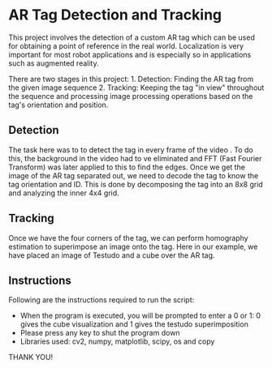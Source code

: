 # AR Tag Detection and Tracking 
<p>This project involves the detection of a custom AR tag which can be used for obtaining a point of reference in the real world. Localization is very important for most robot applications and is especially so in applications such as augmented reality.</p>
There are two stages in this project:
1. Detection: Finding the AR tag from the given image sequence
2. Tracking: Keeping the tag "in view" throughout the sequence and processing image processing operations based on the tag's orientation and position.

## Detection
The task here was to to detect the tag in every frame of the video . To do this, the background in the video had to ve eliminated and FFT (Fast Fourier Transform) was later applied to this to find the edges.
Once we get the image of the AR tag separated out, we need to decode the tag to know the tag orientation and ID. This is done by decomposing the tag into an 8x8 grid and analyzing the inner 4x4 grid.

## Tracking 
Once we have the four corners of the tag, we can perform homography estimation to superimpose an image onto the tag. Here in our example, we have placed an image of Testudo and a cube over the AR tag.

## Instructions
Following are the instructions required to run the script:
- When the program is executed, you will be prompted to enter a 0 or 1: 0 gives the cube visualization and 1 gives the testudo superimposition
- Please press any key to shut the program down
- Libraries used: cv2, numpy, matplotlib, scipy, os and copy

THANK YOU!
